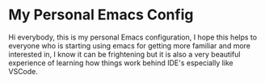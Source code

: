 # My Personal Emacs Config
Hi everybody, this is my personal Emacs configuration, I hope this helps to everyone who is starting using emacs for getting more familiar and more interested in, I know it can be frightening but it is also a very beautiful experience of learning how things work behind IDE's especially like VSCode.
